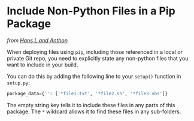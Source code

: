 # Include Non-Python Files in a Pip Package

*from [Hans L and Anthon](http://stackoverflow.com/a/1857436)*

When deploying files using `pip`, including those referenced in a local or private Git repo, you need to explicitly state any non-python files that you want to include in your build.

You can do this by adding the following line to your `setup()` function in `setup.py`:
```python
package_data={'': ['*file1.txt', '*file2.sh', '*file3.vbs']}
```

The empty string key tells it to include these files in any parts of this package. The `*` wildcard allows it to find these files in any sub-folders.
